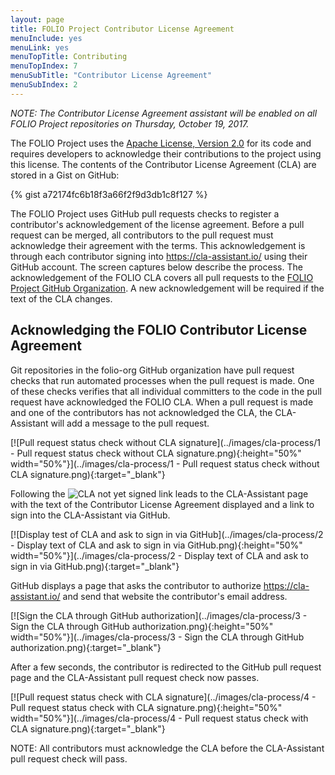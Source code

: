 ```yaml
---
layout: page
title: FOLIO Project Contributor License Agreement
menuInclude: yes
menuLink: yes
menuTopTitle: Contributing
menuTopIndex: 7
menuSubTitle: "Contributor License Agreement"
menuSubIndex: 2
---
```


_NOTE: The Contributor License Agreement assistant will be enabled on all FOLIO Project repositories on Thursday, October 19, 2017._

The FOLIO Project uses the [Apache License, Version 2.0](https://www.apache.org/licenses/LICENSE-2.0) for its code and requires developers to acknowledge their contributions to the project using this license.
The contents of the Contributor License Agreement (CLA) are stored in a Gist on GitHub:

{% gist a72174fc6b18f3a66f2f9d3db1c8f127 %}

The FOLIO Project uses GitHub pull requests checks to register a contributor's acknowledgement of the license agreement.
Before a pull request can be merged, all contributors to the pull request must acknowledge their agreement with the terms.
This acknowledgement is through each contributor signing into https://cla-assistant.io/ using their GitHub account.
The screen captures below describe the process.
The acknowledgement of the FOLIO CLA covers all pull requests to the [FOLIO Project GitHub Organization](https://github.com/folio-org).
A new acknowledgement will be required if the text of the CLA changes.

## Acknowledging the FOLIO Contributor License Agreement

Git repositories in the folio-org GitHub organization have pull request checks that run automated processes when the pull request is made.
One of these checks verifies that all individual committers to the code in the pull request have acknowledged the FOLIO CLA.
When a pull request is made and one of the contributors has not acknowledged the CLA, the CLA-Assistant will add a message to the pull request.

[![Pull request status check without CLA signature](../images/cla-process/1 - Pull request status check without CLA signature.png){:height="50%" width="50%"}](../images/cla-process/1 - Pull request status check without CLA signature.png){:target="_blank"}

Following the ![CLA not yet signed](https://camo.githubusercontent.com/0a16aa28ccc85529801cccef17b3dfaeb79183c6/68747470733a2f2f636c612d617373697374616e742e696f2f70756c6c2f62616467652f6e6f745f7369676e6564) link leads to the CLA-Assistant page with the text of the Contributor License Agreement displayed and a link to sign into the CLA-Assistant via GitHub.

[![Display test of CLA and ask to sign in via GitHub](../images/cla-process/2 - Display text of CLA and ask to sign in via GitHub.png){:height="50%" width="50%"}](../images/cla-process/2 - Display text of CLA and ask to sign in via GitHub.png){:target="_blank"}

GitHub displays a page that asks the contributor to authorize https://cla-assistant.io/ and send that website the contributor's email address.

[![Sign the CLA through GitHub authorization](../images/cla-process/3 - Sign the CLA through GitHub authorization.png){:height="50%" width="50%"}](../images/cla-process/3 - Sign the CLA through GitHub authorization.png){:target="_blank"}

After a few seconds, the contributor is redirected to the GitHub pull request page and the CLA-Assistant pull request check now passes.

[![Pull request status check with CLA signature](../images/cla-process/4 - Pull request status check with CLA signature.png){:height="50%" width="50%"}](../images/cla-process/4 - Pull request status check with CLA signature.png){:target="_blank"}

NOTE: All contributors must acknowledge the CLA before the CLA-Assistant pull request check will pass.

